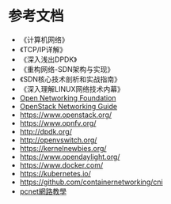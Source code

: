 # 参考文档

* 《计算机网络》
* 《TCP/IP详解》
* 《深入浅出DPDK》
* 《重构网络-SDN架构与实现》
* 《SDN核心技术剖析和实战指南》
* 《深入理解LINUX网络技术内幕》
* [Open Networking Foundation](https://www.opennetworking.org/)
* [OpenStack Networking Guide](https://docs.openstack.org/ocata/networking-guide/)
* <https://www.openstack.org/>
* <https://www.opnfv.org/>
* <http://dpdk.org/>
* <http://openvswitch.org/>
* <https://kernelnewbies.org/>
* <https://www.opendaylight.org/>
* <https://www.docker.com/>
* <https://kubernetes.io/>
* <https://github.com/containernetworking/cni>
* [pcnet網路教學](http://www.pcnet.idv.tw/pcnet/network/network.htm)
